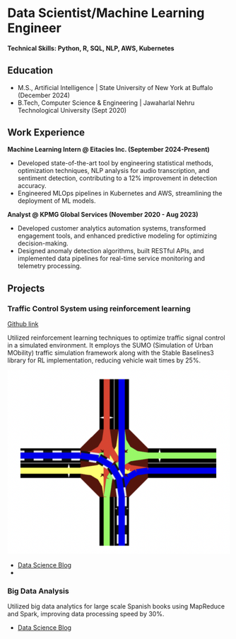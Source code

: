 # Data Scientist/Machine Learning Engineer

#### Technical Skills: Python, R, SQL, NLP, AWS, Kubernetes

## Education
- M.S., Artificial Intelligence | State University of New York at Buffalo (December 2024)
- B.Tech, Computer Science & Engineering | Jawaharlal Nehru Technological University (Sept 2020)

## Work Experience
**Machine Learning Intern @ Eitacies Inc. (September 2024-Present)**
- Developed state-of-the-art tool by engineering statistical methods, optimization techniques, NLP analysis for audio transcription, and sentiment detection, contributing to a 12% improvement in detection accuracy.
- Engineered MLOps pipelines in Kubernetes and AWS, streamlining the deployment of ML models.

**Analyst @ KPMG Global Services (November 2020 - Aug 2023)**
- Developed customer analytics automation systems, transformed engagement tools, and enhanced predictive modeling for optimizing decision-making. 
- Designed anomaly detection algorithms, built RESTful APIs, and implemented data pipelines for real-time service monitoring and telemetry processing.

## Projects
### Traffic Control System using reinforcement learning
[Github link](https://github.com/shreshtagundoji/Traffic-Lights-Control-RL/blob/main/Final_Report.pdf)

Utilized reinforcement learning techniques to optimize traffic signal control in a simulated environment. It employs the SUMO (Simulation of Urban MObility) traffic simulation framework along with the Stable Baselines3 library for RL implementation, reducing vehicle wait times by 25%.

![Dynamic traffic control at mutil-lane section using SUMO simulation](/assets/traffic.png)


- [Data Science Blog](https://medium.com/@shawhin)
- 
### Big Data Analysis

Utilized big data analytics for large scale Spanish books using MapReduce and Spark, improving data processing speed by 30%.



- [Data Science Blog](https://medium.com/@shawhin)
